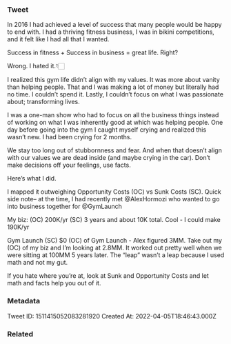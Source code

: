 ### Tweet
In 2016 I had achieved a level of success that many people would be happy to end with. I had a thriving fitness business, I was in bikini competitions, and it felt like I had all that I wanted.

Success in fitness + Success in business = great life. Right?

Wrong. I hated it.👇🏻

I realized this gym life didn’t align with my values. It was more about vanity than helping people. That and I was making a lot of money but literally had no time.  I couldn’t spend it. Lastly, I couldn’t focus on what I was passionate about; transforming lives.

I was a one-man show who had to focus on all the business things instead of working on what I was inherently good at which was helping people. One day before going into the gym I caught myself crying and realized this wasn’t new. I had been crying for 2 months.

We stay too long out of stubbornness and fear. And when that doesn’t align with our values we are dead inside (and maybe crying in the car). Don’t make decisions off your feelings, use facts. 

Here’s what I did.

I mapped it outweighing Opportunity Costs (OC) vs Sunk Costs (SC). Quick side note– at the time, I had recently met @AlexHormozi  who wanted to go into business together for @GymLaunch  

My biz: (OC) 200K/yr (SC) 3 years and about 10K total.  Cool - I could make 190K/yr

Gym Launch (SC) $0  (OC) of Gym Launch - Alex figured 3MM.  Take out my (OC) of my biz and I’m looking at 2.8MM. It worked out pretty well when we were sitting at 100MM 5 years later. The “leap” wasn’t a leap because I used math and not my gut.

If you hate where you’re at, look at Sunk and Opportunity Costs and let math and facts help you out of it.

### Metadata
Tweet ID: 1511415052083281920
Created At: 2022-04-05T18:46:43.000Z

### Related

